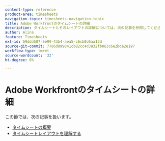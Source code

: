 ```yaml
---
content-type: reference
product-area: timesheets
navigation-topic: timesheets-navigation-topic
title: Adobe Workfrontのタイムシートの詳細
description: タイムシートとそのレイアウトの詳細については、次の記事を参照してください。
author: Alina
feature: Timesheets
exl-id: 59ddd607-5e99-43b4-aea5-c6cb0d6aa13d
source-git-commit: 7786d899841cb82cc4d3832fb083c6e2bda2e197
workflow-type: tm+mt
source-wordcount: '33'
ht-degree: 0%

---
```


# Adobe Workfrontのタイムシートの詳細

この節では、次の記事を扱います。

* [タイムシートの概要](../../timesheets/timesheets/timesheets-overview.md)
* [タイムシートレイアウトを理解する](../../timesheets/timesheets/timesheet-layout.md)
